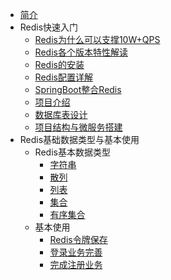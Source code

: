 * [简介](/)
* Redis快速入门
    * [Redis为什么可以支撑10W+QPS](redis-introduction/why.md)
    * [Redis各个版本特性解读](redis-introduction/versions.md)
    * [Redis的安装](redis-introduction/install.md)
    * [Redis配置详解](redis-introduction/config.md)
    * [SpringBoot整合Redis](redis-introduction/SpringBoot-Redis.md)
    * [项目介绍](redis-introduction/linked_list/)
    * [数据库表设计](redis-introduction/heap/)
    * [项目结构与微服务搭建](redis-introduction/stack/)
* Redis基础数据类型与基本使用
    * Redis基本数据类型
        * [字符串](common/data_type/String.md)
        * [散列](common/data_type/Hash.md)
        * [列表](common/data_type/List.md)
        * [集合](common/data_type/Connection.md)
        * [有序集合](common/data_type/Set.md)
    * 基本使用
        * [Redis令牌保存](algorithm/research/dfs/)
        * [登录业务完善](algorithm/research/bfs/)
        * [完成注册业务](algorithm/research/binary-search/)
